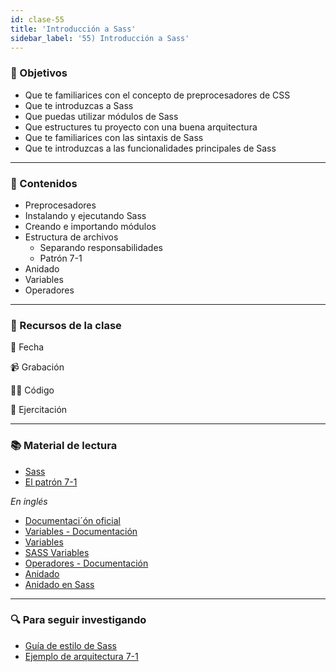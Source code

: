 ```yaml
---
id: clase-55
title: 'Introducción a Sass'
sidebar_label: '55) Introducción a Sass'
---
```


### 🏁 Objetivos

- Que te familiarices con el concepto de preprocesadores de CSS
- Que te introduzcas a Sass
- Que puedas utilizar módulos de Sass
- Que estructures tu proyecto con una buena arquitectura
- Que te familiarices con las sintaxis de Sass
- Que te introduzcas a las funcionalidades principales de Sass

---

### 📝 Contenidos

- Preprocesadores
- Instalando y ejecutando Sass
- Creando e importando módulos
- Estructura de archivos
  - Separando responsabilidades
  - Patrón 7-1
- Anidado
- Variables
- Operadores

---

### 🚀 Recursos de la clase

📆 Fecha

📹 Grabación

👩‍💻 Código

💪 Ejercitación

---

### 📚 Material de lectura

- [Sass](https://frontend.adaitw.org/docs/html-css/hc18)
- [El patrón 7-1](https://sass-guidelin.es/es/#el-patron-7-1)

_En inglés_

- [Documentaci´ón oficial](https://sass-lang.com/documentation)
- [Variables - Documentación](https://sass-lang.com/documentation/variables)
- [Variables](https://marksheet.io/sass-variables.html)
- [SASS Variables](https://dev.to/sarah_chima/sass-variables-2pb)
- [Operadores - Documentación](https://sass-lang.com/documentation/operators)
- [Anidado](https://marksheet.io/sass-nesting.html)
- [Anidado en Sass](https://dev.to/sarah_chima/nesting-in-sass-bme)

---

### 🔍 Para seguir investigando

- [Guía de estilo de Sass](https://sass-guidelin.es/es/#acerca-de-sass)
- [Ejemplo de arquitectura 7-1](https://github.com/HugoGiraudel/sass-boilerplate/tree/master/stylesheets)

